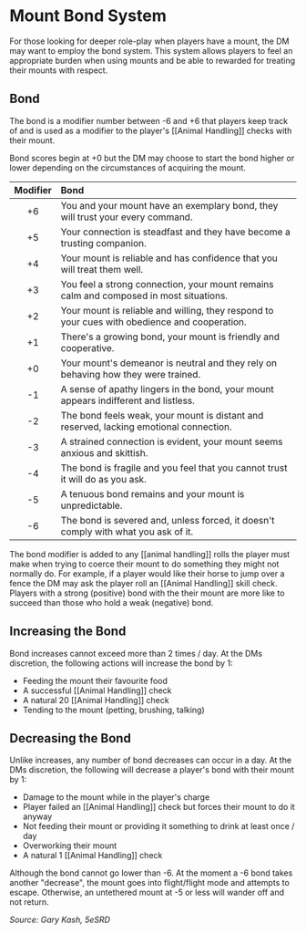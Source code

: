 # Mount Bond System

For those looking for deeper role-play when players have a mount, the DM may want to employ the bond system. This system allows players to feel an appropriate burden when using mounts and be able to rewarded for treating their mounts with respect. 

## Bond

The bond is a modifier number between -6 and +6 that players keep track of and is used as a modifier to the player's [[Animal Handling]] checks with their mount. 

Bond scores begin at +0 but the DM may choose to start the bond higher or lower depending on the circumstances of acquiring the mount.


| Modifier | Bond                                                                                          |
|:--------:|:--------------------------------------------------------------------------------------------- |
|    +6    | You and your mount have an exemplary bond, they will trust your every command.                |
|    +5    | Your connection is steadfast and they have become a trusting companion.                       |
|    +4    | Your mount is reliable and has confidence that you will treat them well.                      |
|    +3    | You feel a strong connection, your mount remains calm and composed in most situations.        |
|    +2    | Your mount is reliable and willing, they respond to your cues with obedience and cooperation. |
|    +1    | There's a growing bond, your mount is friendly and cooperative.                               |
|    +0    | Your mount's demeanor is neutral and they rely on behaving how they were trained.             |
|    -1    | A sense of apathy lingers in the bond, your mount appears indifferent and listless.           |
|    -2    | The bond feels weak, your mount is distant and reserved, lacking emotional connection.        |
|    -3    | A strained connection is evident, your mount seems anxious and skittish.                      |
|    -4    | The bond is fragile and you feel that you cannot trust it will do as you ask.                 |
|    -5    | A tenuous bond remains and your mount is unpredictable.                                       |
|    -6    | The bond is severed and, unless forced, it doesn't comply with what you ask of it.            | 

The bond modifier is added to any [[animal handling]] rolls the player must make when trying to coerce their mount to do something they might not normally do. For example, if a player would like their horse to jump over a fence the DM may ask the player roll an [[Animal Handling]] skill check. Players with a strong (positive) bond with the their mount are more like to succeed than those who hold a weak (negative) bond.

## Increasing the Bond
Bond increases cannot exceed more than 2 times / day. At the DMs discretion, the following actions will increase the bond by 1:
- Feeding the mount their favourite food
- A successful [[Animal Handling]] check
- A natural 20 [[Animal Handling]] check
- Tending to the mount (petting, brushing, talking)

## Decreasing the Bond
Unlike increases, any number of bond decreases can occur in a day. At the DMs discretion, the following will decrease a player's bond with their mount by 1:
- Damage to the mount while in the player's charge
- Player failed an [[Animal Handling]] check but forces their mount to do it anyway
- Not feeding their mount or providing it something to drink at least once / day
- Overworking their mount
- A natural 1 [[Animal Handling]] check

Although the bond cannot go lower than -6. At the moment a -6 bond takes another "decrease", the mount goes into flight/flight mode and attempts to escape. Otherwise, an untethered mount at -5 or less will wander off and not return.

*Source: Gary Kash, 5eSRD*
